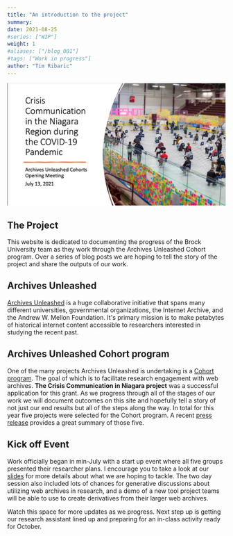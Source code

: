 ```yaml
---
title: "An introduction to the project"
summary:
date: 2021-08-25
#series: ["WIP"]
weight: 1
#aliases: ["/blog_001"]
#tags: ["Work in progress"]
author: "Tim Ribaric"
---
```


![Slides title card](/images/intro_slides_snap.png)

## The Project

This website is dedicated to documenting the progress of the Brock University team as they work through the Archives Unleashed Cohort program. Over a series of blog posts we are hoping to tell the story of the project and share the outputs of our work.

## Archives Unleashed

[Archives Unleashed](https://archivesunleashed.org/) is a huge collaborative initiative that spans many different universities, governmental organizations, the Internet Archive, and the Andrew W. Mellon Foundation. It's primary mission is to make petabytes of historical internet content accessible to researchers interested in studying the recent past.

## Archives Unleashed Cohort program

One of the many projects Archives Unleashed is undertaking is a [Cohort program](https://archivesunleashed.org/cohorts/). The goal of which is to facilitate research engagement with web archives. **The Crisis Communication in Niagara project** was a successful application for this grant. As we progress through all of the stages of our work we will document outcomes on this site and hopefully tell a story of not just our end results but all of the steps along the way. In total for this year five projects were selected for the Cohort program. A recent [press release](https://news.archivesunleashed.org/introducing-archives-unleashed-cohorts-88481cbaa952) provides a great summary of those five.

## Kick off Event

Work officially began in min-July with a start up event where all five groups presented their researcher plans. I encourage you to take a look at our [slides](/images/AU_Kickoff_Crisis_Summary.pptx) for more details about what we are hoping to tackle. The two day session also included lots of chances for generative discussions about utilizing web archives in research, and a demo of a new tool project teams will be able to use to create derivatives from their larger web archives.

Watch this space for more updates as we progress. Next step up is getting our research assistant lined up and preparing for an in-class activity ready for October.

